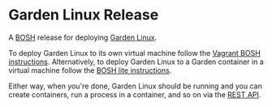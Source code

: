 # Garden Linux Release

A [BOSH](http://docs.cloudfoundry.org/bosh/) release for deploying [Garden Linux](https://github.com/cloudfoundry-incubator/garden-linux).

To deploy Garden Linux to its own virtual machine follow the [Vagrant BOSH instructions](docs/vagrant-bosh.md). Alternatively, to deploy Garden Linux to a Garden container in a virtual machine follow the [BOSH lite instructions](docs/bosh-lite.md).

Either way, when you're done, Garden Linux should be running and you can create containers, run a process in a container, and so on via the [REST API](https://github.com/cloudfoundry-incubator/garden#rest-api).




